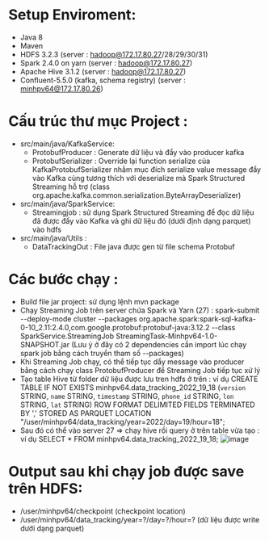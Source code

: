 # Setup Enviroment:
+ Java 8
+ Maven
+ HDFS 3.2.3 (server : hadoop@172.17.80.27/28/29/30/31)
+ Spark 2.4.0 on yarn (server : hadoop@172.17.80.27)
+ Apache Hive 3.1.2 (server : hadoop@172.17.80.27)
+ Confluent-5.5.0 (kafka, schema registry) (server : minhpv64@172.17.80.26)

# Cấu trúc thư mục Project :
+ src/main/java/KafkaService:
  + ProtobufProducer : Generate dữ liệu và đẩy vào producer kafka
  + ProtobufSerializer : Override lại function serialize của KafkaProtobufSerializer nhằm mục đích serialize value message đẩy vào Kafka cùng tương thích với deserialize mà Spark Structured Streaming hỗ trợ (class org.apache.kafka.common.serialization.ByteArrayDeserializer)
+ src/main/java/SparkService:
  + Streamingjob : sử dụng Spark Structured Streaming để đọc dữ liệu đã được đẩy vào Kafka và ghi dữ liệu đó (dưới định dạng parquet) vào hdfs
+ src/main/java/Utils :
  + DataTrackingOut : File java được gen từ file schema Protobuf

# Các bước chạy :
+ Build file jar project: sử dụng lệnh mvn package
+ Chạy Streaming Job trên server chứa Spark và Yarn (27) : spark-submit --deploy-mode cluster --packages org.apache.spark:spark-sql-kafka-0-10_2.11:2.4.0,com.google.protobuf:protobuf-java:3.12.2 --class SparkService.StreamingJob StreamingTask-Minhpv64-1.0-SNAPSHOT.jar (Lưu ý ở đây có 2 dependencies cần import lúc chạy spark job bằng cách truyền tham số --packages)
+ Khi Streaming Job chạy, có thể tiếp tục dẩy message vào producer bằng cách chạy class ProtobufProducer để Streaming Job tiếp tục xử lý
+ Tạo table Hive từ folder dữ liệu được lưu tren hdfs ở trên : ví dụ CREATE TABLE IF NOT EXISTS minhpv64.data_tracking_2022_19_18 (`version` STRING, `name` STRING, `timestamp` STRING, `phone_id` STRING, `lon` STRING, `lat` STRING) ROW FORMAT DELIMITED FIELDS TERMINATED BY ',' STORED AS PARQUET LOCATION "/user/minhpv64/data_tracking/year=2022/day=19/hour=18";
+ Sau đó có thể vào server 27 => chạy hive rồi query ở trên table vừa tạo : ví dụ SELECT * FROM minhpv64.data_tracking_2022_19_18;
![image](https://user-images.githubusercontent.com/106506105/180393689-de2abe84-c484-4721-b072-a919bf793eb4.png)

# Output sau khi chạy job được save trên HDFS:
+ /user/minhpv64/checkpoint (checkpoint location)
+ /user/minhpv64/data_tracking/year=?/day=?/hour=? (dữ liệu được write dưới dạng parquet)
